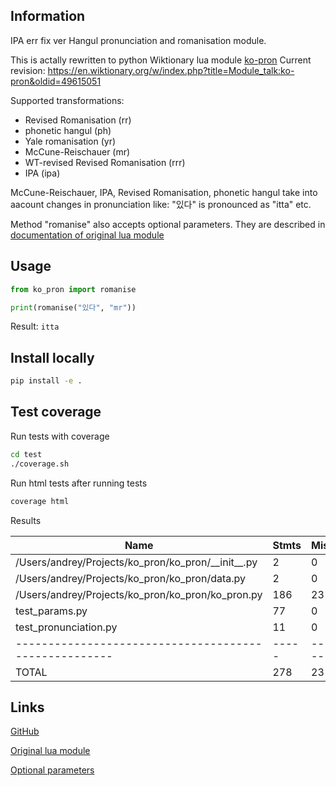 ## Information
IPA err fix ver
Hangul pronunciation and romanisation module.

This is actally rewritten to python Wiktionary lua module  [ko-pron](https://en.wiktionary.org/wiki/Module:ko-pron)
Current revision: https://en.wiktionary.org/w/index.php?title=Module_talk:ko-pron&oldid=49615051

Supported transformations:
* Revised Romanisation (rr)
* phonetic hangul (ph)
* Yale romanisation (yr)
* McCune-Reischauer (mr)
* WT-revised Revised Romanisation (rrr)
* IPA (ipa)

McCune-Reischauer, IPA, Revised Romanisation, phonetic hangul take into aacount changes in pronunciation like:
"있다" is pronounced as "itta" etc.

Method "romanise" also accepts optional parameters. They are described in [documentation of original lua module](https://en.wiktionary.org/wiki/Template:ko-IPA#Parameters)
## Usage

```python 
from ko_pron import romanise

print(romanise("있다", "mr"))
```
Result: `itta`

## Install locally
```bash
pip install -e .
```

## Test coverage
Run tests with coverage
```bash
cd test
./coverage.sh
```
Run html tests after running tests
```bash
coverage html
```

Results

Name | Stmts | Miss | Cover
---- | ----- | ---- | -----
/Users/andrey/Projects/ko_pron/ko_pron/\_\_init__.py | 2 | 0|100%
/Users/andrey/Projects/ko_pron/ko_pron/data.py|2|0|100%
/Users/andrey/Projects/ko_pron/ko_pron/ko_pron.py|186|23|88%
test_params.py|77|0|100%
test_pronunciation.py|11|0|100%
----------------------------------------------------- | -----| -----| -----
TOTAL|278|23|92%


## Links

[GitHub](https://github.com/kord123/ko_pron)

[Original lua module](https://en.wiktionary.org/wiki/Module:ko-pron)

[Optional parameters](https://en.wiktionary.org/wiki/Template:ko-IPA#Parameters)
